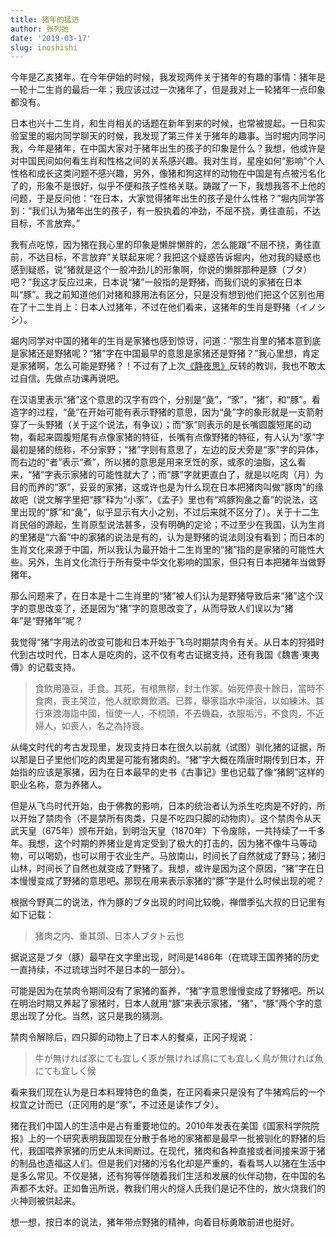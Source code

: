 ```yaml
---
title: 猪年的猛进
author: 张列弛
date: '2019-03-17'
slug: inoshishi
---
```

今年是乙亥猪年。在今年伊始的时候，我发现两件关于猪年的有趣的事情：猪年是一轮十二生肖的最后一年；我应该过过一次猪年了，但是我对上一轮猪年一点印象都没有。  

日本也兴十二生肖，和生肖相关的话题在新年到来的时候，也常被提起。一日和实验室里的堀内同学聊天的时候，我发现了第三件关于猪年的趣事。当时堀内同学问我，今年是猪年，在中国大家对于猪年出生的孩子的印象是什么？我想，他或许是对中国民间如何看生肖和性格之间的关系感兴趣。我对生肖，星座如何“影响”个人性格和成长这类问题不感兴趣，另外，像猪和狗这样的动物在中国是有点被污名化了的，形象不是很好，似乎不便和孩子性格关联。踌蹴了一下，我想我答不上他的问题，于是反问他：“在日本，大家觉得猪年出生的孩子是什么性格？”堀内同学答到：“我们认为猪年出生的孩子，有一股执着的冲劲，不屈不挠，勇往直前，不达目标，不言放弃。”  

我有点吃惊，因为猪在我心里的印象是懒胖懒胖的，怎么能跟“不屈不挠，勇往直前，不达目标，不言放弃”关联起来呢？我把这个疑惑告诉堀内，他对我的疑惑也感到疑惑，说“猪就是这个一股冲劲儿的形象啊，你说的懒胖那种是豚（ブタ）吧？”我这才反应过来，日本说“猪”一般指的是野猪，而我们说的家猪在日本叫“豚”。我之前知道他们对猪和豚用法有区分，只是没有想到他们把这个区别也用在了十二生肖上：日本人过猪年，不过在他们看来，这猪年的生肖是野猪（イノシシ）。  

堀内同学对中国的猪年的生肖是家猪也感到惊讶，问道：“那生肖里的猪本意到底是家猪还是野猪呢？“猪”字在中国最早的意思是家猪还是野猪？”我心里想，肯定是家猪啊，怎么可能是野猪？！不过有了上次[《静夜思》](https://www.liechi.org/cn/2019/01/lihaku/)反转的教训，我也不敢太过自信。先做点功课再说吧。  

在汉语里表示“猪”这个意思的汉字有四个，分别是“彘”，“豕”，“猪”，和“豚”。看造字的过程，“彘”在开始可能有表示野猪的意思，因为“彘”字的象形就是一支箭射穿了一头野猪（关于这个说法，有争议）；而“豕”则表示的是长嘴圆腹短尾的动物，看起来圆腹短尾有点像家猪的特征，长嘴有点像野猪的特征，有人认为“豕”字最初是猪的统称，不分家野；“猪”字则有意思了，左边的反犬旁是“豕”字的异体，而右边的“者”表示“煮”，所以猪的意思是用来烹饪的豕，或豕的油脂，这么看来，“猪”字表示家猪的可能性就大了；而“豚”字就更直白了，就是以吃肉（月）为目的而养的“豕”，妥妥的家猪，这或许也是为什么现在日本把猪肉叫做“豚肉”的缘故吧（说文解字里把“豚”释为“小豕”，《孟子》里也有“鸡豚狗彘之畜”的说法，这里出现的“豚”和“彘”，似乎显示有大小之别，不过后来就不区分了）。关于十二生肖民俗的源起，生肖原型说法甚多，没有明确的定论；不过至少在我国，认为生肖的里猪是“六畜”中的家猪的说法是有的，认为是野猪的说法则没有看到；而日本的生肖文化来源于中国，所以我认为最开始十二生肖里的“猪”指的是家猪的可能性大些。另外，生肖文化流行于所有受中华文化影响的国家，但只有日本把猪年当做野猪年。   

那么问题来了，在日本是十二生肖里的“猪”被人们认为是野猪导致后来“猪”这个汉字的意思改变了，还是因为“猪”字的意思改变了，从而导致人们误以为“猪年”是“野猪年”呢？   

我觉得“猪”字用法的改变可能和日本开始于飞鸟时期禁肉令有关。从日本的狩猎时代到古坟时代，日本人是吃肉的，这不仅有考古证据支持，还有我国《魏書·東夷傳》的记载支持。

> 食飲用籩豆，手食。其死，有棺無槨，封土作冢。始死停喪十餘日，當時不食肉，喪主哭泣，他人就歌舞飲酒。已葬，舉家詣水中澡浴，以如練沐。其行來渡海詣中國，恒使一人，不梳頭，不去蟣蝨，衣服垢污，不食肉，不近婦人，如喪人，名之為持衰。

从绳文时代的考古发现里，发现支持日本在很久以前就（试图）驯化猪的证据，所以那是日子里他们吃的肉里是可能有猪肉的。“猪”字大概在隋唐时期传到日本，开始指的应该是家猪，因为在日本最早的史书《古事记》里也记载了像“猪飼”这样的职业名称，意为养猪人。

但是从飞鸟时代开始，由于佛教的影响，日本的统治者认为杀生吃肉是不好的，所以开始了禁肉令（不是禁所有肉类，只是不吃四只脚的动物肉）。这个禁肉令从天武天皇（675年）颁布开始，到明治天皇（1870年）下令废除，一共持续了一千多年。我想，这个时期的养猪业是肯定受到了极大的打击的，因为猪不像牛马等动物，可以喝奶，也可以用于农业生产。马放南山，时间长了自然就成了野马；猪归山林，时间长了自然也就变成了野猪了。我想，或许是因为这个原因，“猪”字在日本慢慢变成了野猪的意思吧。那现在用来表示家猪的“豚”字是什么时候出现的呢？  

根据今野真二的说法，作为豚的ブタ出现的时间比较晚，禅僧季弘大叔的日记里有如下记载：

> 猪肉之内、重其頭、日本人ブタト云也

据说这是ブタ（豚）最早在文字里出现，时间是1486年（在琉球王国养猪的历史一直持续，不过琉球当时不是日本的一部分）。  

可能是因为在禁肉令期间没有了家猪的畜养，“猪”字意思慢慢变成了野猪吧。所以在明治时期又养起了家猪时，日本人就用“豚”来表示家猪，“猪”，“豚”两个字的意思出现了分化。当然，这只是我的猜测。   

禁肉令解除后，四只脚的动物上了日本人的餐桌，正冈子规说：

> 牛が無ければ豕にても宜しく豕が無ければ鳥にても宜しく鳥が無ければ魚にても宜しく候 

看来我们现在认为是日本料理特色的鱼类，在正冈看来只是没有了牛猪鸡后的一个权宜之计而已（正冈用的是“豕”，不过还是读作ブタ）。

猪在我们中国人的生活中是占有重要地位的。2010年发表在美国《国家科学院院报》上的一个研究表明我国现在分散于各地的家猪都是最早一批被驯化的野猪的后代，我国喂养家猪的历史从未间断过。在现代，猪肉和各种直接或者间接来源于猪的制品也造福这人们。但是我们对猪的污名化却是严重的，看看骂人以猪在生活中是多么常见。不仅是猪，还有狗等伴随着我们生活和发展的伙伴动物，在中国的名声都不太好。正如鲁迅所说，教我们用火的燧人氏我们是记不住的，放火烧我们的火神则被供起来。  

想一想，按日本的说法，猪年带点野猪的精神，向着目标勇敢前进也挺好。  















